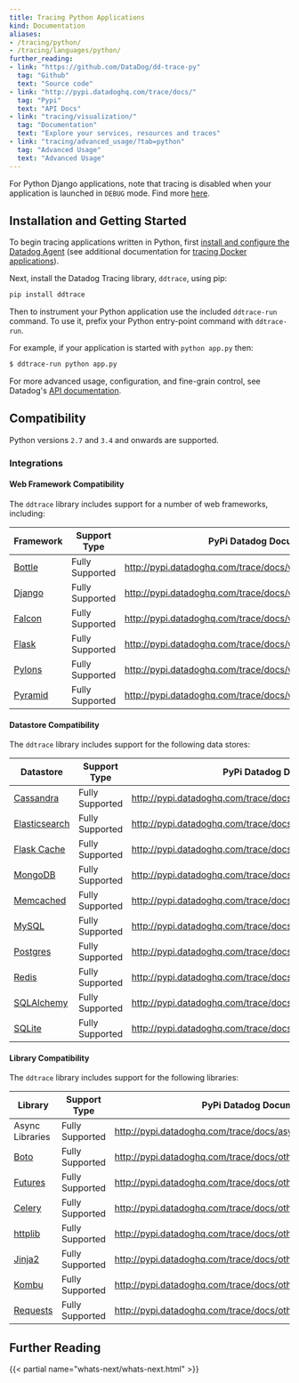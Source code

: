 ```yaml
---
title: Tracing Python Applications
kind: Documentation
aliases:
- /tracing/python/
- /tracing/languages/python/
further_reading:
- link: "https://github.com/DataDog/dd-trace-py"
  tag: "Github"
  text: "Source code"
- link: "http://pypi.datadoghq.com/trace/docs/"
  tag: "Pypi"
  text: "API Docs"
- link: "tracing/visualization/"
  tag: "Documentation"
  text: "Explore your services, resources and traces"
- link: "tracing/advanced_usage/?tab=python"
  tag: "Advanced Usage"
  text: "Advanced Usage"
---
```


<div class="alert alert-info">
For Python Django applications, note that tracing is disabled when your application is launched in <code>DEBUG</code> mode. Find more <a href="http://pypi.datadoghq.com/trace/docs/web_integrations.html#django">here</a>.
</div>

## Installation and Getting Started

To begin tracing applications written in Python, first [install and configure the Datadog Agent][1] (see additional documentation for [tracing Docker applications][2]).

Next, install the Datadog Tracing library, `ddtrace`, using pip:

```python
pip install ddtrace
```

Then to instrument your Python application use the included `ddtrace-run` command. To use it, prefix your Python entry-point command with `ddtrace-run`.

For example, if your application is started with `python app.py` then:

```sh
$ ddtrace-run python app.py
```

For more advanced usage, configuration, and fine-grain control, see Datadog's [API documentation][3].


## Compatibility

Python versions `2.7` and `3.4` and onwards are supported.

### Integrations

#### Web Framework Compatibility

The `ddtrace` library includes support for a number of web frameworks, including:

|                Framework                 |  Support Type   |                     PyPi Datadog Documentation                     |
| ---------------------------------------- | --------------- | ------------------------------------------------------------------ |
| [Bottle][4]          | Fully Supported | http://pypi.datadoghq.com/trace/docs/web_integrations.html#bottle  |
| [Django][5] | Fully Supported | http://pypi.datadoghq.com/trace/docs/web_integrations.html#django  |
| [Falcon][6]   | Fully Supported | http://pypi.datadoghq.com/trace/docs/web_integrations.html#falcon  |
| [Flask][7]         | Fully Supported | http://pypi.datadoghq.com/trace/docs/web_integrations.html#flask   |
| [Pylons][8]      | Fully Supported | http://pypi.datadoghq.com/trace/docs/web_integrations.html#pylons  |
| [Pyramid][9]       | Fully Supported | http://pypi.datadoghq.com/trace/docs/web_integrations.html#pyramid |

#### Datastore Compatibility

The `ddtrace` library includes support for the following data stores:

|                           Datastore                            |  Support Type   |                       PyPi Datadog Documentation                        |
| -------------------------------------------------------------- | --------------- | ----------------------------------------------------------------------- |
| [Cassandra][10]                     | Fully Supported | http://pypi.datadoghq.com/trace/docs/db_integrations.html#cassandra     |
| [Elasticsearch][11] | Fully Supported | http://pypi.datadoghq.com/trace/docs/db_integrations.html#elasticsearch |
| [Flask Cache][12]           | Fully Supported | http://pypi.datadoghq.com/trace/docs/db_integrations.html#flask-cache   |
| [MongoDB][13]             | Fully Supported | http://pypi.datadoghq.com/trace/docs/db_integrations.html#mongodb       |
| [Memcached][14]                            | Fully Supported | http://pypi.datadoghq.com/trace/docs/db_integrations.html#memcached     |
| [MySQL][15]                                | Fully Supported | http://pypi.datadoghq.com/trace/docs/db_integrations.html#mysql         |
| [Postgres][16]                        | Fully Supported | http://pypi.datadoghq.com/trace/docs/db_integrations.html#postgres      |
| [Redis][17]                                     | Fully Supported | http://pypi.datadoghq.com/trace/docs/db_integrations.html#redis         |
| [SQLAlchemy][18]                      | Fully Supported | http://pypi.datadoghq.com/trace/docs/db_integrations.html#sqlalchemy    |
| [SQLite][19]                              | Fully Supported | http://pypi.datadoghq.com/trace/docs/db_integrations.html#sqlite        |


#### Library Compatibility

The `ddtrace` library includes support for the following libraries:

|                               Library                                |  Support Type   |                      PyPi Datadog Documentation                       |
| -------------------------------------------------------------------- | --------------- | --------------------------------------------------------------------- |
| Async Libraries                                                      | Fully Supported | http://pypi.datadoghq.com/trace/docs/async_integrations.html          |
| [Boto][20]                        | Fully Supported | http://pypi.datadoghq.com/trace/docs/other_integrations.html#boto     |
| [Futures][21] | Fully Supported | http://pypi.datadoghq.com/trace/docs/other_integrations.html#futures  |
| [Celery][22]                              | Fully Supported | http://pypi.datadoghq.com/trace/docs/other_integrations.html#celery   |
| [httplib][23]            | Fully Supported | http://pypi.datadoghq.com/trace/docs/other_integrations.html#httplib  |
| [Jinja2][24]                                    | Fully Supported | http://pypi.datadoghq.com/trace/docs/other_integrations.html#jinja2   |
| [Kombu][25]                     | Fully Supported | http://pypi.datadoghq.com/trace/docs/other_integrations.html#kombu    |
| [Requests][26]               | Fully Supported | http://pypi.datadoghq.com/trace/docs/other_integrations.html#requests |


## Further Reading

{{< partial name="whats-next/whats-next.html" >}}

[1]: /tracing/setup
[2]: /tracing/setup/docker
[3]: http://pypi.datadoghq.com/trace/docs
[4]: https://bottlepy.org
[5]: https://www.djangoproject.com
[6]: https://falconframework.org
[7]: http://flask.pocoo.org
[8]: http://pylonsproject.org
[9]: https://trypyramid.com
[10]: https://cassandra.apache.org
[11]: https://www.elastic.co/products/elasticsearch
[12]: https://pythonhosted.org/Flask-Cache
[13]: https://www.mongodb.com/what-is-mongodb
[14]: https://memcached.org
[15]: https://www.mysql.com
[16]: https://www.postgresql.org
[17]: https://redis.io
[18]: https://www.sqlalchemy.org
[19]: https://www.sqlite.org
[20]: http://docs.pythonboto.org/en/latest
[21]: https://docs.python.org/3/library/concurrent.futures.html
[22]: http://www.celeryproject.org
[23]: https://docs.python.org/2/library/httplib.html
[24]: http://jinja.pocoo.org
[25]: https://kombu.readthedocs.io/en/latest
[26]: http://docs.python-requests.org/en/master
